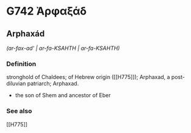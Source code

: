 # G742 Ἀρφαξάδ

## Arphaxád

_(ar-fax-ad' | ar-fa-KSAHTH | ar-fa-KSAHTH)_

### Definition

stronghold of Chaldees; of Hebrew origin ([[H775]]); Arphaxad, a post-diluvian patriarch; Arphaxad.

- the son of Shem and ancestor of Eber

### See also

[[H775]]

